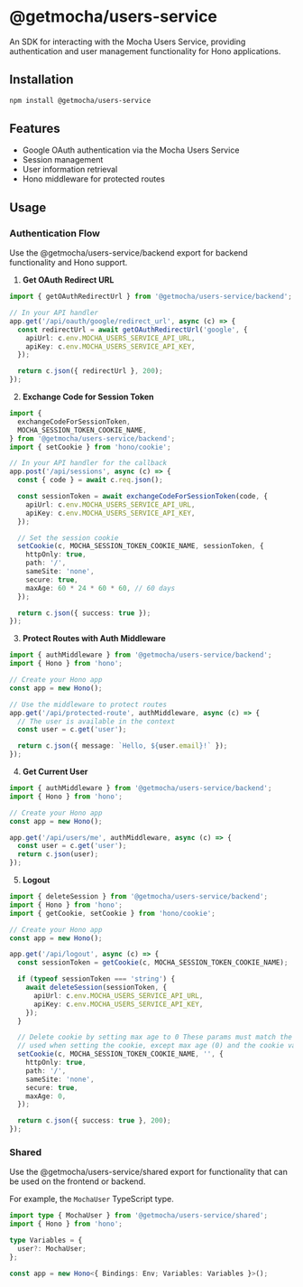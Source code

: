 # @getmocha/users-service

An SDK for interacting with the Mocha Users Service, providing authentication and user management functionality for Hono applications.

## Installation

```bash
npm install @getmocha/users-service
```

## Features

- Google OAuth authentication via the Mocha Users Service
- Session management
- User information retrieval
- Hono middleware for protected routes

## Usage

### Authentication Flow

Use the @getmocha/users-service/backend export for backend functionality and Hono support.

1. **Get OAuth Redirect URL**

```typescript
import { getOAuthRedirectUrl } from '@getmocha/users-service/backend';

// In your API handler
app.get('/api/oauth/google/redirect_url', async (c) => {
  const redirectUrl = await getOAuthRedirectUrl('google', {
    apiUrl: c.env.MOCHA_USERS_SERVICE_API_URL,
    apiKey: c.env.MOCHA_USERS_SERVICE_API_KEY,
  });

  return c.json({ redirectUrl }, 200);
});
```

2. **Exchange Code for Session Token**

```typescript
import {
  exchangeCodeForSessionToken,
  MOCHA_SESSION_TOKEN_COOKIE_NAME,
} from '@getmocha/users-service/backend';
import { setCookie } from 'hono/cookie';

// In your API handler for the callback
app.post('/api/sessions', async (c) => {
  const { code } = await c.req.json();

  const sessionToken = await exchangeCodeForSessionToken(code, {
    apiUrl: c.env.MOCHA_USERS_SERVICE_API_URL,
    apiKey: c.env.MOCHA_USERS_SERVICE_API_KEY,
  });

  // Set the session cookie
  setCookie(c, MOCHA_SESSION_TOKEN_COOKIE_NAME, sessionToken, {
    httpOnly: true,
    path: '/',
    sameSite: 'none',
    secure: true,
    maxAge: 60 * 24 * 60 * 60, // 60 days
  });

  return c.json({ success: true });
});
```

3. **Protect Routes with Auth Middleware**

```typescript
import { authMiddleware } from '@getmocha/users-service/backend';
import { Hono } from 'hono';

// Create your Hono app
const app = new Hono();

// Use the middleware to protect routes
app.get('/api/protected-route', authMiddleware, async (c) => {
  // The user is available in the context
  const user = c.get('user');

  return c.json({ message: `Hello, ${user.email}!` });
});
```

4. **Get Current User**

```typescript
import { authMiddleware } from '@getmocha/users-service/backend';
import { Hono } from 'hono';

// Create your Hono app
const app = new Hono();

app.get('/api/users/me', authMiddleware, async (c) => {
  const user = c.get('user');
  return c.json(user);
});
```

5. **Logout**

```typescript
import { deleteSession } from '@getmocha/users-service/backend';
import { Hono } from 'hono';
import { getCookie, setCookie } from 'hono/cookie';

// Create your Hono app
const app = new Hono();

app.get('/api/logout', async (c) => {
  const sessionToken = getCookie(c, MOCHA_SESSION_TOKEN_COOKIE_NAME);

  if (typeof sessionToken === 'string') {
    await deleteSession(sessionToken, {
      apiUrl: c.env.MOCHA_USERS_SERVICE_API_URL,
      apiKey: c.env.MOCHA_USERS_SERVICE_API_KEY,
    });
  }

  // Delete cookie by setting max age to 0 These params must match the ones
  // used when setting the cookie, except max age (0) and the cookie value ('').
  setCookie(c, MOCHA_SESSION_TOKEN_COOKIE_NAME, '', {
    httpOnly: true,
    path: '/',
    sameSite: 'none',
    secure: true,
    maxAge: 0,
  });

  return c.json({ success: true }, 200);
});
```

### Shared

Use the @getmocha/users-service/shared export for functionality that can be used on the frontend or backend.

For example, the `MochaUser` TypeScript type.

```typescript
import type { MochaUser } from '@getmocha/users-service/shared';
import { Hono } from 'hono';

type Variables = {
  user?: MochaUser;
};

const app = new Hono<{ Bindings: Env; Variables: Variables }>();
```
